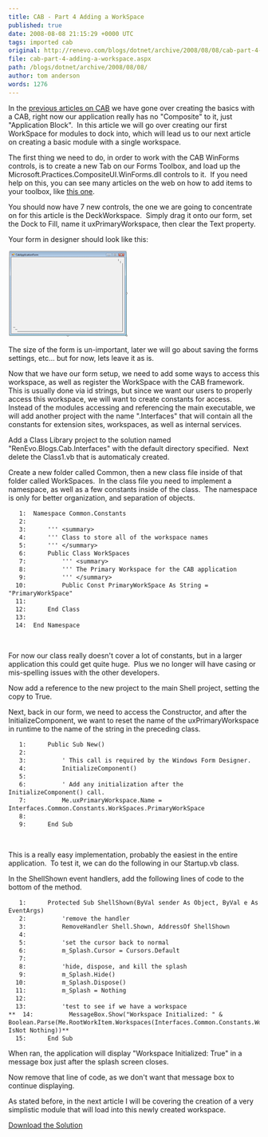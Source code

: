 ```yaml
---
title: CAB - Part 4 Adding a WorkSpace
published: true
date: 2008-08-08 21:15:29 +0000 UTC
tags: imported cab
original: http://renevo.com/blogs/dotnet/archive/2008/08/08/cab-part-4-adding-a-workspace.aspx
file: cab-part-4-adding-a-workspace.aspx
path: /blogs/dotnet/archive/2008/08/08/
author: tom anderson
words: 1276
---
```

In the [previous articles on CAB][1] we have gone over creating the basics with a CAB, right now our application really has no "Composite" to it, just "Application Block".  In this article we will go over creating our first WorkSpace for modules to dock into, which will lead us to our next article on creating a basic module with a single workspace.

The first thing we need to do, in order to work with the CAB WinForms controls, is to create a new Tab on our Forms Toolbox, and load up the Microsoft.Practices.CompositeUI.WinForms.dll controls to it.  If you need help on this, you can see many articles on the web on how to add items to your toolbox, like [this one][2].

You should now have 7 new controls, the one we are going to concentrate on for this article is the DeckWorkspace.  Simply drag it onto our form, set the Dock to Fill, name it uxPrimaryWorkspace, then clear the Text property.

Your form in designer should look like this:

![image][3]

The size of the form is un-important, later we will go about saving the forms settings, etc... but for now, lets leave it as is.

Now that we have our form setup, we need to add some ways to access this workspace, as well as register the WorkSpace with the CAB framework.  This is usually done via id strings, but since we want our users to properly access this workspace, we will want to create constants for access.  Instead of the modules accessing and referencing the main executable, we will add another project with the name ".Interfaces" that will contain all the constants for extension sites, workspaces, as well as internal services.

Add a Class Library project to the solution named "RenEvo.Blogs.Cab.Interfaces" with the default directory specified.  Next delete the Class1.vb that is automaticaly created.

Create a new folder called Common, then a new class file inside of that folder called WorkSpaces.  In the class file you need to implement a namespace, as well as a few constants inside of the class.  The namespace is only for better organization, and separation of objects.

       1:  Namespace Common.Constants    
       2:       
       3:      ''' <summary>    
       4:      ''' Class to store all of the workspace names    
       5:      ''' </summary>    
       6:      Public Class WorkSpaces    
       7:          ''' <summary>    
       8:          ''' The Primary Workspace for the CAB application    
       9:          ''' </summary>    
      10:          Public Const PrimaryWorkSpace As String = "PrimaryWorkSpace"    
      11:       
      12:      End Class    
      13:       
      14:  End Namespace

 

For now our class really doesn't cover a lot of constants, but in a larger application this could get quite huge.  Plus we no longer will have casing or mis-spelling issues with the other developers.

Now add a reference to the new project to the main Shell project, setting the copy to True.

Next, back in our form, we need to access the Constructor, and after the InitializeComponent, we want to reset the name of the uxPrimaryWorkspace in runtime to the name of the string in the preceding class.

       1:      Public Sub New()    
       2:       
       3:          ' This call is required by the Windows Form Designer.    
       4:          InitializeComponent()    
       5:       
       6:          ' Add any initialization after the InitializeComponent() call.    
       7:          Me.uxPrimaryWorkspace.Name = Interfaces.Common.Constants.WorkSpaces.PrimaryWorkSpace    
       8:       
       9:      End Sub

 

This is a really easy implementation, probably the easiest in the entire application.  To test it, we can do the following in our Startup.vb class.

In the ShellShown event handlers, add the following lines of code to the bottom of the method.

       1:      Protected Sub ShellShown(ByVal sender As Object, ByVal e As EventArgs)    
       2:          'remove the handler    
       3:          RemoveHandler Shell.Shown, AddressOf ShellShown    
       4:       
       5:          'set the cursor back to normal    
       6:          m_Splash.Cursor = Cursors.Default    
       7:       
       8:          'hide, dispose, and kill the splash     
       9:          m_Splash.Hide()    
      10:          m_Splash.Dispose()    
      11:          m_Splash = Nothing    
      12:       
      13:          'test to see if we have a workspace    
    **  14:          MessageBox.Show("Workspace Initialized: " & Boolean.Parse(Me.RootWorkItem.Workspaces(Interfaces.Common.Constants.WorkSpaces.PrimaryWorkSpace) IsNot Nothing))**    
      15:      End Sub

When ran, the application will display "Workspace Initialized: True" in a message box just after the splash screen closes.

Now remove that line of code, as we don't want that message box to continue displaying.

As stated before, in the next article I will be covering the creation of a very simplistic module that will load into this newly created workspace.

[Download the Solution][4]



[1]: http://www.renevo.com/blogs/dotnet/archive/tags/CAB/default.aspx
[2]: http://msdn.microsoft.com/en-us/library/ms165355(VS.80).aspx
[3]: ./cab-part-4-adding-a-workspace/image_thumb.png
[4]: http://www.renevo.com/files/folders/articles_vbnet/entry1992.aspx


